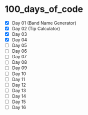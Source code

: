 # 100_days_of_code
- [x] Day 01 (Band Name Generator)
- [x] Day 02 (Tip Calculator)
- [x] Day 03 
- [x] Day 04
- [ ] Day 05
- [ ] Day 06
- [ ] Day 07
- [ ] Day 08
- [ ] Day 09
- [ ] Day 10
- [ ] Day 11
- [ ] Day 12
- [ ] Day 13
- [ ] Day 14
- [ ] Day 15
- [ ] Day 16
